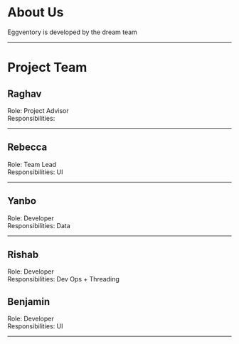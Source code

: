 # About Us

Eggventory is developed by the dream team

---

# Project Team

## Raghav


Role: Project Advisor  
Responsibilities: 

---

## Rebecca

Role: Team Lead  
Responsibilities: UI

---

## Yanbo

Role: Developer  
Responsibilities: Data

---

## Rishab

Role: Developer  
Responsibilities: Dev Ops + Threading

## Benjamin


Role: Developer  
Responsibilities: UI

---